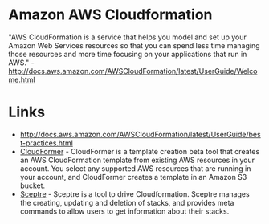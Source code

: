 # Amazon AWS Cloudformation

"AWS CloudFormation is a service that helps you model and set up your Amazon Web Services resources so that you can spend less time managing those resources and more time focusing on your applications that run in AWS." - <http://docs.aws.amazon.com/AWSCloudFormation/latest/UserGuide/Welcome.html>

# Links

- <http://docs.aws.amazon.com/AWSCloudFormation/latest/UserGuide/best-practices.html>
- [CloudFormer](https://docs.aws.amazon.com/AWSCloudFormation/latest/UserGuide/cfn-using-cloudformer.html) - CloudFormer is a template creation beta tool that creates an AWS CloudFormation template from existing AWS resources in your account. You select any supported AWS resources that are running in your account, and CloudFormer creates a template in an Amazon S3 bucket.
- [Sceptre](https://sceptre.cloudreach.com/) - Sceptre is a tool to drive Cloudformation. Sceptre manages the creating, updating and deletion of stacks, and provides meta commands to allow users to get information about their stacks.
